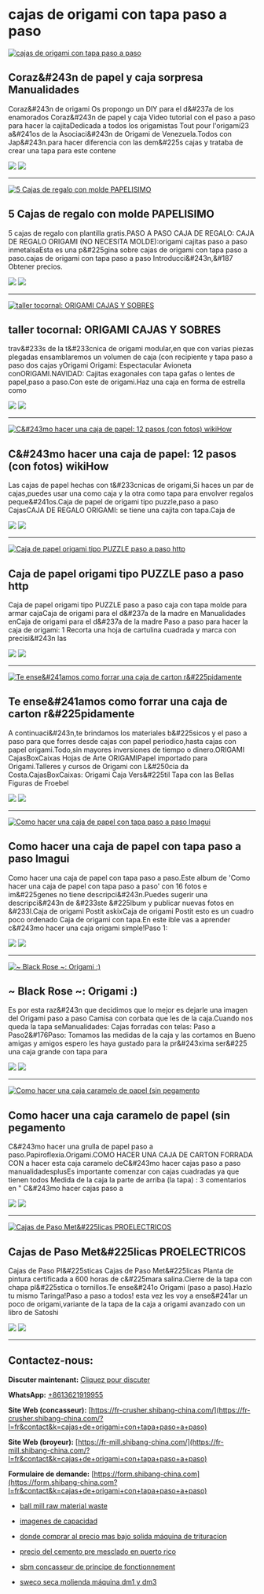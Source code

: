 # cajas de origami con tapa paso a paso

<a href="https://swt.shibang-china.com/?l=fr&img&k=cajas+de+origami+con+tapa+paso+a+paso" target="_blank">![cajas de origami con tapa paso a paso](http://static.shibang-china.com/all-800x300/673.jpg)</a>

## Coraz&#243n de papel y caja sorpresa Manualidades
Coraz&#243n de origami Os propongo un DIY para el d&#237a de los enamorados Coraz&#243n de papel y caja Video tutorial con el paso a paso para hacer la cajitaDedicada a todos los origamistas Tout pour l'origami23 a&#241os de la Asociaci&#243n de Origami de Venezuela.Todos con Jap&#243n.para hacer diferencia con las dem&#225s cajas y trataba de crear una tapa para este contene


<a href="https://whatsapp.shibangsoft.com/WhatsApp.php" target="_blank" title="WhatsApp">![](http://static.shibang-china.com/icon/whatsapp.png)</a> <a href="https://swt.shibang-china.com/?l=fr&icon&k=cajas+de+origami+con+tapa+paso+a+paso" target="_blank">![](http://static.shibang-china.com/icon/chat-fr.png)</a>

---

<a href="https://swt.shibang-china.com/?l=fr&img&k=cajas+de+origami+con+tapa+paso+a+paso" target="_blank">![5 Cajas de regalo con molde PAPELISIMO](http://static.shibang-china.com/all-800x300/653.jpg)</a>

## 5 Cajas de regalo con molde PAPELISIMO
5 cajas de regalo con plantilla gratis.PASO A PASO CAJA DE REGALO: CAJA DE REGALO ORIGAMI (NO NECESITA MOLDE):origami cajitas paso a paso inmetalsaEsta es una p&#225gina sobre cajas de origami con tapa paso a paso.cajas de origami con tapa paso a paso Introducci&#243n,&#187 Obtener precios.


<a href="https://whatsapp.shibangsoft.com/WhatsApp.php" target="_blank" title="WhatsApp">![](http://static.shibang-china.com/icon/whatsapp.png)</a> <a href="https://swt.shibang-china.com/?l=fr&icon&k=cajas+de+origami+con+tapa+paso+a+paso" target="_blank">![](http://static.shibang-china.com/icon/chat-fr.png)</a>

---

<a href="https://swt.shibang-china.com/?l=fr&img&k=cajas+de+origami+con+tapa+paso+a+paso" target="_blank">![taller tocornal: ORIGAMI CAJAS Y SOBRES](http://static.shibang-china.com/all-800x300/1063.jpg)</a>

## taller tocornal: ORIGAMI CAJAS Y SOBRES
trav&#233s de la t&#233cnica de origami modular,en que con varias piezas plegadas ensamblaremos un volumen de caja (con recipiente y tapa paso a paso dos cajas yOrigami Origami: Espectacular Avioneta conORIGAMI.NAVIDAD: Cajitas exagonales con tapa gafas o lentes de papel,paso a paso.Con este de origami.Haz una caja en forma de estrella como


<a href="https://whatsapp.shibangsoft.com/WhatsApp.php" target="_blank" title="WhatsApp">![](http://static.shibang-china.com/icon/whatsapp.png)</a> <a href="https://swt.shibang-china.com/?l=fr&icon&k=cajas+de+origami+con+tapa+paso+a+paso" target="_blank">![](http://static.shibang-china.com/icon/chat-fr.png)</a>

---

<a href="https://swt.shibang-china.com/?l=fr&img&k=cajas+de+origami+con+tapa+paso+a+paso" target="_blank">![C&#243mo hacer una caja de papel: 12 pasos (con fotos) wikiHow](http://static.shibang-china.com/all-800x300/379.jpg)</a>

## C&#243mo hacer una caja de papel: 12 pasos (con fotos) wikiHow
Las cajas de papel hechas con t&#233cnicas de origami,Si haces un par de cajas,puedes usar una como caja y la otra como tapa para envolver regalos peque&#241os.Caja de papel de origami tipo puzzle,paso a paso CajasCAJA DE REGALO ORIGAMI: se tiene una cajita con tapa.Caja de


<a href="https://whatsapp.shibangsoft.com/WhatsApp.php" target="_blank" title="WhatsApp">![](http://static.shibang-china.com/icon/whatsapp.png)</a> <a href="https://swt.shibang-china.com/?l=fr&icon&k=cajas+de+origami+con+tapa+paso+a+paso" target="_blank">![](http://static.shibang-china.com/icon/chat-fr.png)</a>

---

<a href="https://swt.shibang-china.com/?l=fr&img&k=cajas+de+origami+con+tapa+paso+a+paso" target="_blank">![Caja de papel origami tipo PUZZLE paso a paso http](http://static.shibang-china.com/all-800x300/1027.jpg)</a>

## Caja de papel origami tipo PUZZLE paso a paso http
Caja de papel origami tipo PUZZLE paso a paso caja con tapa molde para armar cajaCaja de origami para el d&#237a de la madre en Manualidades enCaja de origami para el d&#237a de la madre Paso a paso para hacer la caja de origami: 1 Recorta una hoja de cartulina cuadrada y marca con precisi&#243n las


<a href="https://whatsapp.shibangsoft.com/WhatsApp.php" target="_blank" title="WhatsApp">![](http://static.shibang-china.com/icon/whatsapp.png)</a> <a href="https://swt.shibang-china.com/?l=fr&icon&k=cajas+de+origami+con+tapa+paso+a+paso" target="_blank">![](http://static.shibang-china.com/icon/chat-fr.png)</a>

---

<a href="https://swt.shibang-china.com/?l=fr&img&k=cajas+de+origami+con+tapa+paso+a+paso" target="_blank">![Te ense&#241amos como forrar una caja de carton r&#225pidamente](http://static.shibang-china.com/all-800x300/1273.jpg)</a>

## Te ense&#241amos como forrar una caja de carton r&#225pidamente
A continuaci&#243n,te brindamos los materiales b&#225sicos y el paso a paso para que forres desde cajas con papel periodico,hasta cajas con papel origami.Todo,sin mayores inversiones de tiempo o dinero.ORIGAMI CajasBoxCaixas Hojas de Arte ORIGAMIPapel importado para Origami.Talleres y cursos de Origami con L&#250cia da Costa.CajasBoxCaixas: Origami Caja Vers&#225til Tapa con las Bellas Figuras de Froebel


<a href="https://whatsapp.shibangsoft.com/WhatsApp.php" target="_blank" title="WhatsApp">![](http://static.shibang-china.com/icon/whatsapp.png)</a> <a href="https://swt.shibang-china.com/?l=fr&icon&k=cajas+de+origami+con+tapa+paso+a+paso" target="_blank">![](http://static.shibang-china.com/icon/chat-fr.png)</a>

---

<a href="https://swt.shibang-china.com/?l=fr&img&k=cajas+de+origami+con+tapa+paso+a+paso" target="_blank">![Como hacer una caja de papel con tapa paso a paso Imagui](http://static.shibang-china.com/all-800x300/489.jpg)</a>

## Como hacer una caja de papel con tapa paso a paso Imagui
Como hacer una caja de papel con tapa paso a paso.Este album de 'Como hacer una caja de papel con tapa paso a paso' con 16 fotos e im&#225genes no tiene descripci&#243n.Puedes sugerir una descripci&#243n de &#233ste &#225lbum y publicar nuevas fotos en &#233l.Caja de origami Postit askixCaja de origami Postit esto es un cuadro poco ordenado Caja de origami con tapa.En este ible vas a aprender c&#243mo hacer una caja origami simple!Paso 1:


<a href="https://whatsapp.shibangsoft.com/WhatsApp.php" target="_blank" title="WhatsApp">![](http://static.shibang-china.com/icon/whatsapp.png)</a> <a href="https://swt.shibang-china.com/?l=fr&icon&k=cajas+de+origami+con+tapa+paso+a+paso" target="_blank">![](http://static.shibang-china.com/icon/chat-fr.png)</a>

---

<a href="https://swt.shibang-china.com/?l=fr&img&k=cajas+de+origami+con+tapa+paso+a+paso" target="_blank">![~ Black Rose ~: Origami :)](http://static.shibang-china.com/all-800x300/417.jpg)</a>

## ~ Black Rose ~: Origami :)
Es por esta raz&#243n que decidimos que lo mejor es dejarle una imagen del Origami paso a paso Camisa con corbata que les de la caja.Cuando nos queda la tapa seManualidades: Cajas forradas con telas: Paso a Paso2&#176Paso: Tomamos las medidas de la caja y las cortamos en Bueno amigas y amigos espero les haya gustado para la pr&#243xima ser&#225 una caja grande con tapa para


<a href="https://whatsapp.shibangsoft.com/WhatsApp.php" target="_blank" title="WhatsApp">![](http://static.shibang-china.com/icon/whatsapp.png)</a> <a href="https://swt.shibang-china.com/?l=fr&icon&k=cajas+de+origami+con+tapa+paso+a+paso" target="_blank">![](http://static.shibang-china.com/icon/chat-fr.png)</a>

---

<a href="https://swt.shibang-china.com/?l=fr&img&k=cajas+de+origami+con+tapa+paso+a+paso" target="_blank">![Como hacer una caja caramelo de papel (sin pegamento](http://static.shibang-china.com/all-800x300/852.jpg)</a>

## Como hacer una caja caramelo de papel (sin pegamento
C&#243mo hacer una grulla de papel paso a paso.Papiroflexia.Origami.COMO HACER UNA CAJA DE CARTON FORRADA CON a hacer esta caja caramelo deC&#243mo hacer cajas paso a paso manualidadesplusEs importante comenzar con cajas cuadradas ya que tienen todos Medida de la caja la parte de arriba (la tapa) : 3 comentarios en " C&#243mo hacer cajas paso a


<a href="https://whatsapp.shibangsoft.com/WhatsApp.php" target="_blank" title="WhatsApp">![](http://static.shibang-china.com/icon/whatsapp.png)</a> <a href="https://swt.shibang-china.com/?l=fr&icon&k=cajas+de+origami+con+tapa+paso+a+paso" target="_blank">![](http://static.shibang-china.com/icon/chat-fr.png)</a>

---

<a href="https://swt.shibang-china.com/?l=fr&img&k=cajas+de+origami+con+tapa+paso+a+paso" target="_blank">![Cajas de Paso Met&#225licas PROELECTRICOS](http://static.shibang-china.com/all-800x300/328.jpg)</a>

## Cajas de Paso Met&#225licas PROELECTRICOS
Cajas de Paso Pl&#225sticas Cajas de Paso Met&#225licas Planta de pintura certificada a 600 horas de c&#225mara salina.Cierre de la tapa con chapa pl&#225stica o tornillos.Te ense&#241o Origami (paso a paso).Hazlo tu mismo Taringa!Paso a paso a todos! esta vez les voy a ense&#241ar un poco de origami,variante de la tapa de la caja a origami avanzado con un libro de Satoshi


<a href="https://whatsapp.shibangsoft.com/WhatsApp.php" target="_blank" title="WhatsApp">![](http://static.shibang-china.com/icon/whatsapp.png)</a> <a href="https://swt.shibang-china.com/?l=fr&icon&k=cajas+de+origami+con+tapa+paso+a+paso" target="_blank">![](http://static.shibang-china.com/icon/chat-fr.png)</a>

---
## Contactez-nous:

**Discuter maintenant:** [Cliquez pour discuter](https://swt.shibang-china.com?l=fr&contact&k=cajas+de+origami+con+tapa+paso+a+paso)

**WhatsApp:**  [+8613621919955](https://whatsapp.shibangsoft.com/WhatsApp.php)

**Site Web (concasseur):** [https://fr-crusher.shibang-china.com/](https://fr-crusher.shibang-china.com/?l=fr&contact&k=cajas+de+origami+con+tapa+paso+a+paso)

**Site Web (broyeur):** [https://fr-mill.shibang-china.com/](https://fr-mill.shibang-china.com/?l=fr&contact&k=cajas+de+origami+con+tapa+paso+a+paso)

**Formulaire de demande:** [https://form.shibang-china.com](https://form.shibang-china.com?l=fr&contact&k=cajas+de+origami+con+tapa+paso+a+paso)

* [ball mill raw material waste](../61/ball%20mill%20raw%20material%20waste.md)

* [imagenes de capacidad](../64/imagenes%20de%20capacidad.md)

* [donde comprar al precio mas bajo solida máquina de trituracíon](../63/donde%20comprar%20al%20precio%20mas%20bajo%20solida%20m%C3%A1quina%20de%20triturac%C3%ADon.md)

* [precio del cemento pre mesclado en puerto rico](../64/precio%20del%20cemento%20pre%20mesclado%20en%20puerto%20rico.md)

* [sbm concasseur de principe de fonctionnement](../61/sbm%20concasseur%20de%20principe%20de%20fonctionnement.md)

* [sweco seca molienda máquina dm1 y dm3](../63/sweco%20seca%20molienda%20m%C3%A1quina%20dm1%20y%20dm3.md)